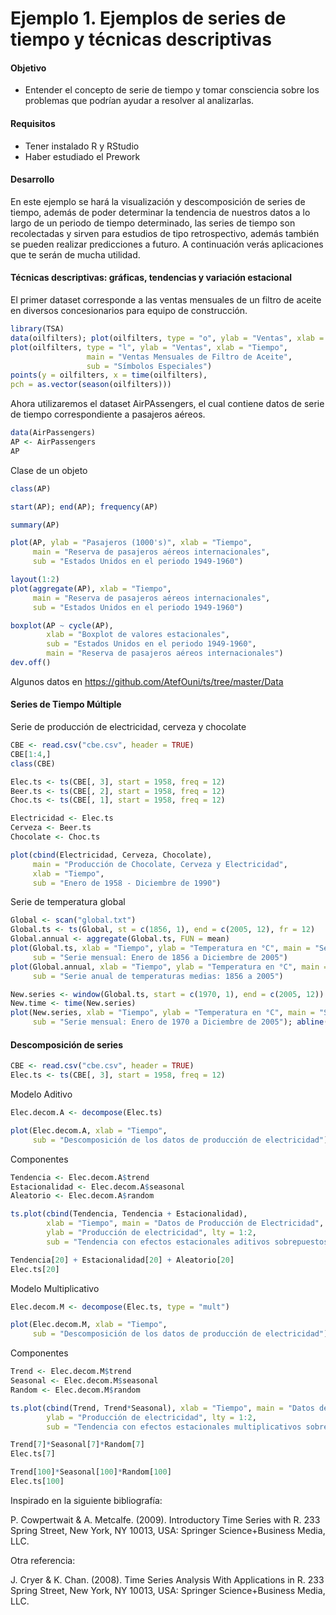# Ejemplo 1. Ejemplos de series de tiempo y técnicas descriptivas

#### Objetivo

- Entender el concepto de serie de tiempo y tomar consciencia sobre los problemas que podrían ayudar a resolver al analizarlas.

#### Requisitos 
- Tener instalado R y RStudio
- Haber estudiado el Prework

####  Desarrollo
En este ejemplo se hará la visualización y descomposición de series de tiempo, además de poder determinar la tendencia de nuestros datos a lo largo de un periodo de tiempo determinado, las series de tiempo son recolectadas y sirven para estudios de tipo retrospectivo, además también se pueden realizar predicciones a futuro. A continuación verás aplicaciones que te serán de mucha utilidad.

#### Técnicas descriptivas: gráficas, tendencias y variación estacional

El primer dataset corresponde a las ventas mensuales de un filtro de aceite en diversos concesionarios para equipo de construcción.  
```R
library(TSA)
data(oilfilters); plot(oilfilters, type = "o", ylab = "Ventas", xlab = "Tiempo", main = "Ventas Mesuales ")
plot(oilfilters, type = "l", ylab = "Ventas", xlab = "Tiempo",
                 main = "Ventas Mensuales de Filtro de Aceite",
                 sub = "Símbolos Especiales")
points(y = oilfilters, x = time(oilfilters),
pch = as.vector(season(oilfilters)))
```
Ahora utilizaremos el dataset AirPAssengers, el cual contiene datos de serie de tiempo correspondiente a pasajeros aéreos.

```R
data(AirPassengers)
AP <- AirPassengers
AP
```

Clase de un objeto

```R
class(AP)

start(AP); end(AP); frequency(AP)

summary(AP)

plot(AP, ylab = "Pasajeros (1000's)", xlab = "Tiempo", 
     main = "Reserva de pasajeros aéreos internacionales", 
     sub = "Estados Unidos en el periodo 1949-1960")
```

```R
layout(1:2)
plot(aggregate(AP), xlab = "Tiempo",
     main = "Reserva de pasajeros aéreos internacionales", 
     sub = "Estados Unidos en el periodo 1949-1960")

boxplot(AP ~ cycle(AP),
        xlab = "Boxplot de valores estacionales",
        sub = "Estados Unidos en el periodo 1949-1960",
        main = "Reserva de pasajeros aéreos internacionales")
dev.off()
```

Algunos datos en https://github.com/AtefOuni/ts/tree/master/Data

#### Series de Tiempo Múltiple

Serie de producción de electricidad, cerveza y chocolate

```R
CBE <- read.csv("cbe.csv", header = TRUE)
CBE[1:4,]
class(CBE)

Elec.ts <- ts(CBE[, 3], start = 1958, freq = 12)
Beer.ts <- ts(CBE[, 2], start = 1958, freq = 12)
Choc.ts <- ts(CBE[, 1], start = 1958, freq = 12)

Electricidad <- Elec.ts
Cerveza <- Beer.ts
Chocolate <- Choc.ts

plot(cbind(Electricidad, Cerveza, Chocolate), 
     main = "Producción de Chocolate, Cerveza y Electricidad", 
     xlab = "Tiempo",
     sub = "Enero de 1958 - Diciembre de 1990")
```

Serie de temperatura global

```R
Global <- scan("global.txt")
Global.ts <- ts(Global, st = c(1856, 1), end = c(2005, 12), fr = 12)
Global.annual <- aggregate(Global.ts, FUN = mean)
plot(Global.ts, xlab = "Tiempo", ylab = "Temperatura en °C", main = "Serie de Temperatura Global",
     sub = "Serie mensual: Enero de 1856 a Diciembre de 2005")
plot(Global.annual, xlab = "Tiempo", ylab = "Temperatura en °C", main = "Serie de Temperatura Global",
     sub = "Serie anual de temperaturas medias: 1856 a 2005")
```

```R
New.series <- window(Global.ts, start = c(1970, 1), end = c(2005, 12)) 
New.time <- time(New.series)
plot(New.series, xlab = "Tiempo", ylab = "Temperatura en °C", main = "Serie de Temperatura Global",
     sub = "Serie mensual: Enero de 1970 a Diciembre de 2005"); abline(reg = lm(New.series ~ New.time))
```

#### Descomposición de series

```R
CBE <- read.csv("cbe.csv", header = TRUE)
Elec.ts <- ts(CBE[, 3], start = 1958, freq = 12)
```

Modelo Aditivo

```R
Elec.decom.A <- decompose(Elec.ts)

plot(Elec.decom.A, xlab = "Tiempo", 
     sub = "Descomposición de los datos de producción de electricidad")
```

Componentes

```R
Tendencia <- Elec.decom.A$trend
Estacionalidad <- Elec.decom.A$seasonal
Aleatorio <- Elec.decom.A$random

ts.plot(cbind(Tendencia, Tendencia + Estacionalidad), 
        xlab = "Tiempo", main = "Datos de Producción de Electricidad", 
        ylab = "Producción de electricidad", lty = 1:2,
        sub = "Tendencia con efectos estacionales aditivos sobrepuestos")

Tendencia[20] + Estacionalidad[20] + Aleatorio[20]
Elec.ts[20]
```

Modelo Multiplicativo

```R
Elec.decom.M <- decompose(Elec.ts, type = "mult")

plot(Elec.decom.M, xlab = "Tiempo", 
     sub = "Descomposición de los datos de producción de electricidad")
```

Componentes

```R
Trend <- Elec.decom.M$trend
Seasonal <- Elec.decom.M$seasonal
Random <- Elec.decom.M$random

ts.plot(cbind(Trend, Trend*Seasonal), xlab = "Tiempo", main = "Datos de Producción de Electricidad", 
        ylab = "Producción de electricidad", lty = 1:2,
        sub = "Tendencia con efectos estacionales multiplicativos sobrepuestos")

Trend[7]*Seasonal[7]*Random[7]
Elec.ts[7]

Trend[100]*Seasonal[100]*Random[100]
Elec.ts[100]
```

Inspirado en la siguiente bibliografía:

P. Cowpertwait & A. Metcalfe. (2009). Introductory Time Series with R. 233 Spring Street, New York, NY 10013, USA: Springer Science+Business Media, LLC.

Otra referencia:

J. Cryer & K. Chan. (2008). Time Series Analysis With Applications in R. 233 Spring Street, New York, NY 10013, USA: Springer Science+Business Media, LLC.

